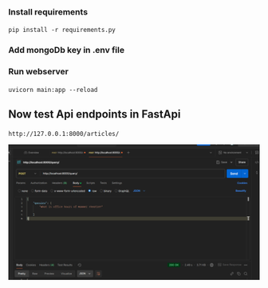 ### Install requirements

`pip install -r requirements.py`

### Add mongoDb key in .env file

### Run webserver

`uvicorn main:app --reload`

## Now test Api endpoints in FastApi

`http://127.0.0.1:8000/articles/  `

![alt text](./DemoPictures/SS_1.png)
